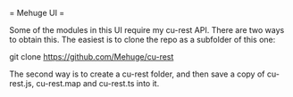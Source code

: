 = Mehuge UI =

Some of the modules in this UI require my cu-rest API.  There are two ways to obtain this.  The easiest is to clone the repo as a subfolder of this one:

  git clone https://github.com/Mehuge/cu-rest

The second way is to create a cu-rest folder, and then save a copy of cu-rest.js, cu-rest.map and cu-rest.ts into it.
